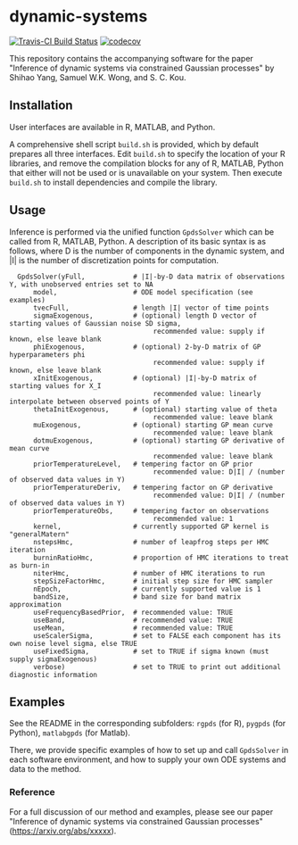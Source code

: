 # dynamic-systems
[![Travis-CI Build Status](https://travis-ci.com/Shihao-Yang/dynamic-systems.svg?token=zsECgNMyrthwbokp6yPB&branch=master)](https://travis-ci.com/Shihao-Yang/dynamic-systems)
[![codecov](https://codecov.io/gh/Shihao-Yang/dynamic-systems/branch/master/graph/badge.svg?token=Sr7hFVaajH)](https://codecov.io/gh/Shihao-Yang/dynamic-systems)

This repository contains the accompanying software for the paper "Inference of dynamic systems via constrained Gaussian processes" by Shihao Yang, Samuel W.K. Wong, and S. C. Kou.

## Installation

User interfaces are available in R, MATLAB, and Python.

A comprehensive shell script `build.sh` is provided, which by default prepares all three interfaces.  Edit `build.sh` to specify the location of your R libraries, and remove the compilation blocks for any of R, MATLAB, Python that either will not be used or is unavailable on your system.  Then execute `build.sh` to install dependencies and compile the library.

## Usage

Inference is performed via the unified function `GpdsSolver` which can be called from R, MATLAB, Python.  A description of its basic syntax is as follows, where D is the number of components in the dynamic system, and |I| is the number of discretization points for computation.

      GpdsSolver(yFull,            # |I|-by-D data matrix of observations Y, with unobserved entries set to NA
          model,                   # ODE model specification (see examples)
          tvecFull,                # length |I| vector of time points
          sigmaExogenous,          # (optional) length D vector of starting values of Gaussian noise SD sigma,
                                        recommended value: supply if known, else leave blank
          phiExogenous,            # (optional) 2-by-D matrix of GP hyperparameters phi
                                        recommended value: supply if known, else leave blank
          xInitExogenous,          # (optional) |I|-by-D matrix of starting values for X_I
                                        recommended value: linearly interpolate between observed points of Y
          thetaInitExogenous,      # (optional) starting value of theta
                                        recommended value: leave blank
          muExogenous,             # (optional) starting GP mean curve
                                        recommended value: leave blank
          dotmuExogenous,          # (optional) starting GP derivative of mean curve
                                        recommended value: leave blank
          priorTemperatureLevel,   # tempering factor on GP prior
                                        recommended value: D|I| / (number of observed data values in Y)
          priorTemperatureDeriv,   # tempering factor on GP derivative
                                        recommended value: D|I| / (number of observed data values in Y)
          priorTemperatureObs,     # tempering factor on observations
                                        recommended value: 1
          kernel,                  # currently supported GP kernel is "generalMatern"
          nstepsHmc,               # number of leapfrog steps per HMC iteration
          burninRatioHmc,          # proportion of HMC iterations to treat as burn-in
          niterHmc,                # number of HMC iterations to run
          stepSizeFactorHmc,       # initial step size for HMC sampler
          nEpoch,                  # currently supported value is 1
          bandSize,                # band size for band matrix approximation
          useFrequencyBasedPrior,  # recommended value: TRUE
          useBand,                 # recommended value: TRUE
          useMean,                 # recommended value: TRUE
          useScalerSigma,          # set to FALSE each component has its own noise level sigma, else TRUE
          useFixedSigma,           # set to TRUE if sigma known (must supply sigmaExogenous)
          verbose)                 # set to TRUE to print out additional diagnostic information



## Examples

See the README in the corresponding subfolders: `rgpds` (for R), `pygpds` (for Python), `matlabgpds` (for Matlab).

There, we provide specific examples of how to set up and call `GpdsSolver` in each software environment, and how to supply your own ODE systems and data to the method.

### Reference

For a full discussion of our method and examples, please see our paper "Inference of dynamic systems via constrained Gaussian processes" (https://arxiv.org/abs/xxxxx). 
